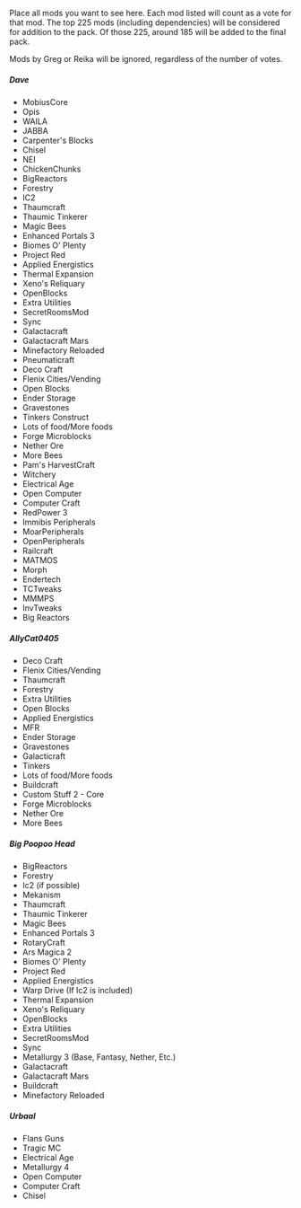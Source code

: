 Place all mods you want to see here. Each mod listed will count as a vote for that mod. The top 225 mods (including dependencies) will be considered for addition to the pack. Of those 225, around 185 will be added to the final pack.



Mods by Greg or Reika will be ignored, regardless of the number of votes.

##### Dave
* MobiusCore
* Opis
* WAILA
* JABBA
* Carpenter's Blocks
* Chisel
* NEI
* ChickenChunks
* BigReactors
* Forestry
* IC2
* Thaumcraft
* Thaumic Tinkerer
* Magic Bees
* Enhanced Portals 3
* Biomes O' Plenty
* Project Red
* Applied Energistics
* Thermal Expansion
* Xeno's Reliquary
* OpenBlocks
* Extra Utilities
* SecretRoomsMod
* Sync
* Galactacraft
* Galactacraft Mars
* Minefactory Reloaded
* Pneumaticraft
* Deco Craft
* Flenix Cities/Vending
* Open Blocks
* Ender Storage
* Gravestones
* Tinkers Construct
* Lots of food/More foods
* Forge Microblocks
* Nether Ore
* More Bees
* Pam's HarvestCraft
* Witchery
* Electrical Age
* Open Computer
* Computer Craft
* RedPower 3
* Immibis Peripherals
* MoarPeripherals
* OpenPeripherals
* Railcraft
* MATMOS
* Morph
* Endertech
* TCTweaks
* MMMPS
* InvTweaks
* Big Reactors

##### AllyCat0405
* Deco Craft
* Flenix Cities/Vending
* Thaumcraft
* Forestry
* Extra Utilities
* Open Blocks
* Applied Energistics
* MFR
* Ender Storage
* Gravestones
* Galacticraft
* Tinkers
* Lots of food/More foods
* Buildcraft
* Custom Stuff 2 - Core
* Forge Microblocks
* Nether Ore
* More Bees

##### Big Poopoo Head
* BigReactors
* Forestry
* Ic2 (if possible)
* Mekanism
* Thaumcraft
* Thaumic Tinkerer
* Magic Bees
* Enhanced Portals 3
* RotaryCraft
* Ars Magica 2
* Biomes O' Plenty
* Project Red
* Applied Energistics
* Warp Drive (If Ic2 is included)
* Thermal Expansion
* Xeno's Reliquary
* OpenBlocks
* Extra Utilities
* SecretRoomsMod
* Sync
* Metallurgy 3 (Base, Fantasy, Nether, Etc.)
* Galactacraft
* Galactacraft Mars
* Buildcraft
* Minefactory Reloaded

##### Urbaal
* Flans Guns
* Tragic MC
* Electrical Age
* Metallurgy 4
* Open Computer
* Computer Craft
* Chisel
